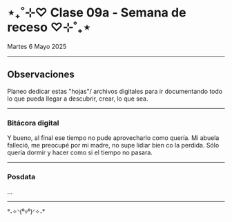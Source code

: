 # ⋆₊˚⊹♡ Clase  09a - Semana de receso  ♡⊹˚₊⋆

Martes 6 Mayo 2025

***

## Observaciones

<!---Recordar para programar "md" (markdown): 
- https://github.com/adam-p/markdown-here/wiki/Markdown-Cheatsheet 
- https://www.markdownguide.org/basic-syntax/
- El Domingo 30 de marzo cumplí 25... no se porqué me gustaría sentirme orgullosa de ello, que se me reconociera --->

Planeo dedicar estas "hojas"/ archivos digitales para ir documentando todo lo que pueda llegar a descubrir, crear, lo que sea.

***

### Bitácora digital

Y bueno, al final ese tiempo no pude aprovecharlo como quería. Mi abuela falleció, me preocupé por mi madre, no supe lidiar bien co la perdida. Sólo quería dormir y hacer como si el tiempo no pasara.

***

### Posdata

...

***

°˖✧◝(⁰▿⁰)◜✧˖°
